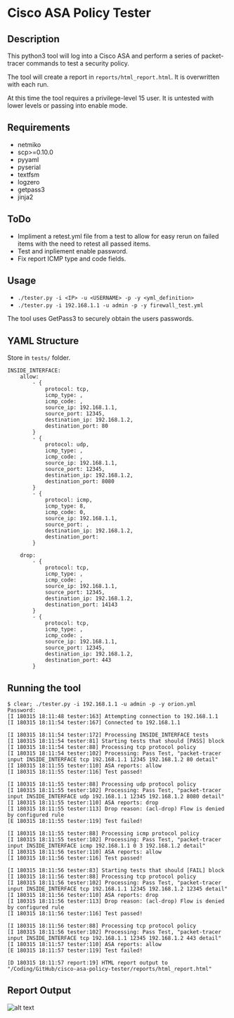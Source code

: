 # Cisco ASA Policy Tester

## Description
This python3 tool will log into a Cisco ASA and perform a series of packet-tracer commands to test a security policy.

The tool will create a report in `reports/html_report.html`.
It is overwritten with each run.

At this time the tool requires a privilege-level 15 user.  It is untested with lower levels or passing into enable mode.

## Requirements
- netmiko
- scp>=0.10.0
- pyyaml
- pyserial
- textfsm
- logzero
- getpass3
- jinja2

## ToDo
- Impliment a retest.yml file from a test to allow for easy rerun on failed items with the need to retest all passed items.
- Test and inpliement enable password.
- Fix report ICMP type and code fields.

## Usage
- `./tester.py -i <IP> -u <USERNAME> -p -y <yml_definition>`
- `./tester.py -i 192.168.1.1 -u admin -p -y firewall_test.yml`

The tool uses GetPass3 to securely obtain the users passwords.

## YAML Structure
Store in `tests/` folder.
```
INSIDE_INTERFACE:
    allow:
        - {
            protocol: tcp, 
            icmp_type: ,
            icmp_code: ,
            source_ip: 192.168.1.1,
            source_port: 12345, 
            destination_ip: 192.168.1.2, 
            destination_port: 80
        }
        - {
            protocol: udp, 
            icmp_type: ,
            icmp_code: ,
            source_ip: 192.168.1.1,
            source_port: 12345, 
            destination_ip: 192.168.1.2, 
            destination_port: 8080
        }
        - {
            protocol: icmp, 
            icmp_type: 8,
            icmp_code: 0,
            source_ip: 192.168.1.1,
            source_port: , 
            destination_ip: 192.168.1.2, 
            destination_port: 
        }

    drop:
        - {
            protocol: tcp, 
            icmp_type: ,
            icmp_code: ,
            source_ip: 192.168.1.1,
            source_port: 12345, 
            destination_ip: 192.168.1.2, 
            destination_port: 14143
        }
        - {
            protocol: tcp, 
            icmp_type: ,
            icmp_code: ,
            source_ip: 192.168.1.1,
            source_port: 12345, 
            destination_ip: 192.168.1.2, 
            destination_port: 443
        }
```

## Running the tool
```
$ clear; ./tester.py -i 192.168.1.1 -u admin -p -y orion.yml
Password:
[I 180315 18:11:48 tester:163] Attempting connection to 192.168.1.1
[I 180315 18:11:54 tester:167] Connected to 192.168.1.1

[I 180315 18:11:54 tester:172] Processing INSIDE_INTERFACE tests
[I 180315 18:11:54 tester:81] Starting tests that should [PASS] block
[I 180315 18:11:54 tester:88] Processing tcp protocol policy
[I 180315 18:11:54 tester:102] Processing: Pass Test, "packet-tracer input INSIDE_INTERFACE tcp 192.168.1.1 12345 192.168.1.2 80 detail"
[I 180315 18:11:55 tester:110] ASA reports: allow
[I 180315 18:11:55 tester:116] Test passed!

[I 180315 18:11:55 tester:88] Processing udp protocol policy
[I 180315 18:11:55 tester:102] Processing: Pass Test, "packet-tracer input INSIDE_INTERFACE udp 192.168.1.1 12345 192.168.1.2 8080 detail"
[I 180315 18:11:55 tester:110] ASA reports: drop
[I 180315 18:11:55 tester:113] Drop reason: (acl-drop) Flow is denied by configured rule
[E 180315 18:11:55 tester:119] Test failed!

[I 180315 18:11:55 tester:88] Processing icmp protocol policy
[I 180315 18:11:55 tester:102] Processing: Pass Test, "packet-tracer input INSIDE_INTERFACE icmp 192.168.1.1 0 3 192.168.1.2 detail"
[I 180315 18:11:56 tester:110] ASA reports: allow
[I 180315 18:11:56 tester:116] Test passed!

[I 180315 18:11:56 tester:83] Starting tests that should [FAIL] block
[I 180315 18:11:56 tester:88] Processing tcp protocol policy
[I 180315 18:11:56 tester:102] Processing: Pass Test, "packet-tracer input INSIDE_INTERFACE tcp 192.168.1.1 12345 192.168.1.2 12345 detail"
[I 180315 18:11:56 tester:110] ASA reports: drop
[I 180315 18:11:56 tester:113] Drop reason: (acl-drop) Flow is denied by configured rule
[I 180315 18:11:56 tester:116] Test passed!

[I 180315 18:11:56 tester:88] Processing tcp protocol policy
[I 180315 18:11:56 tester:102] Processing: Pass Test, "packet-tracer input INSIDE_INTERFACE tcp 192.168.1.1 12345 192.168.1.2 443 detail"
[I 180315 18:11:57 tester:110] ASA reports: allow
[E 180315 18:11:57 tester:119] Test failed!

[D 180315 18:11:57 report:19] HTML report output to "/Coding/GitHub/cisco-asa-policy-tester/reports/html_report.html"
```

## Report Output
![alt text](https://i.imgur.com/Q67wqK6.png "Report Output")
